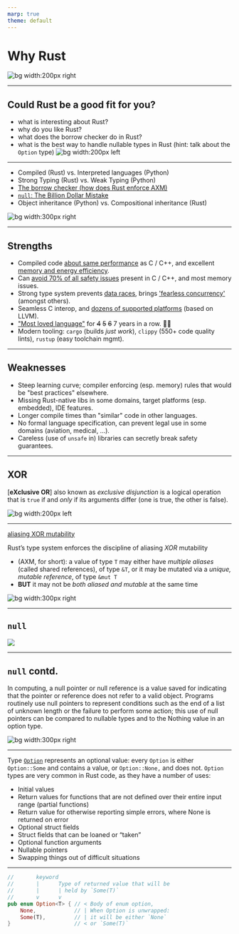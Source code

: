 ```yaml
---
marp: true
theme: default
---
```


# Why Rust

![bg width:200px right](https://upload.wikimedia.org/wikipedia/commons/thumb/d/d5/Rust_programming_language_black_logo.svg/1024px-Rust_programming_language_black_logo.svg.png)

---

## Could Rust be a good fit for you?

- what is interesting about Rust?
- why do you like Rust?
- what does the borrow checker do in Rust?
- what is the best way to handle nullable types in Rust (hint: talk about the `Option` type)
![bg width:200px left](https://rustacean.net/more-crabby-things/rustdocs.png)

---

- Compiled (Rust) vs. Interpreted languages (Python)
- Strong Typing (Rust) vs. Weak Typing (Python)
- [The borrow checker (how does Rust enforce AXM)](https://blog.logrocket.com/introducing-the-rust-borrow-checker/)
- [`null`: The Billion Dollar Mistake](https://www.infoq.com/presentations/Null-References-The-Billion-Dollar-Mistake-Tony-Hoare/)
- Object inheritance (Python) vs. Compositional inheritance (Rust)

![bg width:300px right](https://mir-s3-cdn-cf.behance.net/project_modules/2800_opt_1/7b19cb89117181.5df79fa1c6954.png)

---

## Strengths


- Compiled code [about same performance](https://benchmarksgame-team.pages.debian.net/benchmarksgame/box-plot-summary-charts.html) as C / C++, and excellent [memory and energy efficiency](https://dl.acm.org/doi/10.1145/3136014.3136031).
- Can [avoid 70% of all safety issues](https://www.chromium.org/Home/chromium-security/memory-safety) present in C / C++, and most memory issues.
- Strong type system prevents [data races](https://doc.rust-lang.org/nomicon/races.html), brings ['fearless concurrency'](https://blog.rust-lang.org/2015/04/10/Fearless-Concurrency.html) (amongst others).
- Seamless C interop, and [dozens of supported platforms](https://doc.rust-lang.org/rustc/platform-support.html) (based on LLVM).
- ["Most loved language"](https://survey.stackoverflow.co/2022/#section-most-loved-dreaded-and-wanted-programming-scripting-and-markup-languages
  ) for ~~4~~ ~~5~~ ~~6~~ 7 years in a row. 🤷‍♀️
- Modern tooling: `cargo` (builds _just work_), `clippy` (550+ code quality lints), `rustup` (easy toolchain mgmt).


---

## Weaknesses

- Steep learning curve; compiler enforcing (esp. memory) rules that would be "best practices" elsewhere.
- Missing Rust-native libs in some domains, target platforms (esp. embedded), IDE features.
- Longer compile times than "similar" code in other languages.
- No formal language specification, can prevent legal use in some domains (aviation, medical, …).
- Careless (use of `unsafe` in) libraries can secretly break safety guarantees.

---

## XOR

[**eXclusive OR**] also known as _exclusive disjunction_ is a logical operation that is `true`
if and _only_ if its arguments differ (one is true, the other is false).

![bg width:200px left](https://upload.wikimedia.org/wikipedia/commons/thumb/4/46/Venn0110.svg/300px-Venn0110.svg.png)

---

[aliasing XOR mutability](http://plv.mpi-sws.org/rustbelt/ghostcell/paper.pdf)

Rust’s type system enforces the discipline of aliasing _XOR_ mutability
- (AXM, for short): a value of type `T` may either have *multiple aliases*
(called shared references), of type `&T`, or it may be mutated via a
*unique, mutable reference*, of type `&mut T`
- **BUT** it may not be *both
aliased and mutable* at the same time

![bg width:300px right](https://user-images.githubusercontent.com/689247/27258099-0ddc75a4-53a6-11e7-8ea2-8a62c684c675.png)

---

## `null`

![](https://quotefancy.com/media/wallpaper/3840x2160/2234305-Edsger-W-Dijkstra-Quote-The-computing-scientist-s-main-challenge.jpg)

---

## `null` contd.

In computing, a null pointer or null reference is a value saved for indicating
that the pointer or reference does not refer to a valid object. Programs
routinely use null pointers to represent conditions such as the end of a list
of unknown length or the failure to perform some action; this use of null
pointers can be compared to nullable types and to the Nothing value in an
option type.

![bg width:300px right](https://user-images.githubusercontent.com/689247/27258102-0ddeb2ec-53a6-11e7-91f1-72b01ca3e4a0.png)


---

Type [`Option`](https://doc.rust-lang.org/std/option/enum.Option.html)
represents an optional value: every `Option` is either `Option::Some` and
contains a value, or `Option::None,` and does not. `Option` types are very common in Rust
code, as they have a number of uses:
- Initial values
- Return values for functions that are not defined over their entire input range (partial functions)
- Return value for otherwise reporting simple errors, where None is returned on error
- Optional struct fields
- Struct fields that can be loaned or “taken”
- Optional function arguments
- Nullable pointers
- Swapping things out of difficult situations

---
```rust
//       keyword
//       |      Type of returned value that will be
//       |      | held by `Some(T)`
//       v      v
pub enum Option<T> { // < Body of enum option,
    None,            // | When Option is unwrapped:
    Some(T),         // | it will be either `None`
}                    // < or `Some(T)`
```
